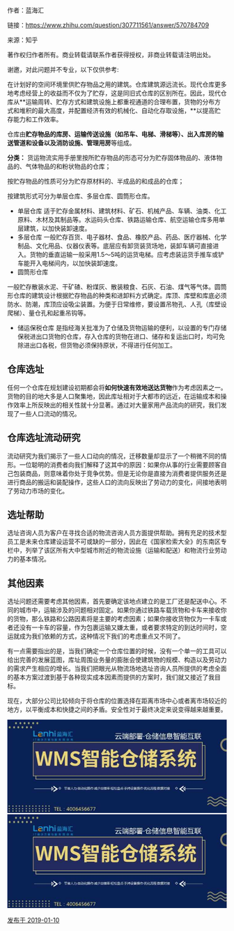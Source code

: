 



作者：蓝海汇

链接：https://www.zhihu.com/question/307711561/answer/570784709

来源：知乎

著作权归作者所有。商业转载请联系作者获得授权，非商业转载请注明出处。

谢邀，对此问题并不专业，以下仅供参考:



在计划好的空间环境里供贮存物品之用的建筑。仓库建筑源远流长。现代仓库更多地考虑经营上的收益而不仅为了贮存，这是同旧式仓库的区别所在。因此，现代仓库从**运输周转、贮存方式和建筑设施上都重视通道的合理布置，货物的分布方式和堆积的最大高度，并配置经济有效的机械化、自动化存取设施，**以提高贮存能力和工作效率。

仓库由**贮存物品的库房、运输传送设施（如吊车、电梯、滑梯等）、出入库房的输送管道和设备以及消防设施、管理用房**等组成。

**分类：**
货运物流实用手册里按所贮存物品的形态可分为贮存固体物品的、液体物品的、气体物品的和粉状物品的仓库；

按贮存物品的性质可分为贮存原材料的、半成品的和成品的仓库；

按建筑形式可分为单层仓库、多层仓库、圆筒形仓库。

- 单层仓库
  适于贮存金属材料、建筑材料、矿石、机械产品、车辆、油类、化工原料、木材及其制品等。水运码头仓库、铁路运输仓库、航空运输仓库多用单层建筑，以加快装卸速度。
- 多层仓库
  一般贮存百货、电子器材、食品、橡胶产品、药品、医疗器械、化学制品、文化用品、仪器仪表等。底层应有卸货装货场地，装卸车辆可直接进入。货物的垂直运输一般采用1.5～5吨的运货电梯。应考虑装运货手推车或铲车能开入电梯间内，以加快装卸速度。
- 圆筒形仓库

一般贮存散装水泥、干矿碴、粉煤灰、散装粮食、石灰、石油、煤气等气体。圆筒形仓库的建筑设计根据贮存物品的种类和进卸料方式确定。库顶、库壁和库底必须防水、防潮，库顶应设吸尘装置。为便于日常维修，要设置吊物孔、人孔（库壁设爬梯）、量仓孔和起重吊钩等。

- 储运保税仓库
  是指经海关批准为了仓储及货物运输的便利，以设置的专门存储保税进出口货物的仓库，存入仓库的货物在进口、储存和复运出口时，均可免除进出口各税，但货物必须保持原状，不得进行任何加工。

##  **仓库选址**


任何一个仓库在规划建设初期都会将**如何快速有效地送达货物**作为考虑因素之一。货物的目的地大多是人口聚集地，因此库址相对于大都市的远近，在运输成本和操作效率上所反映出的相关性就十分显著。通过对大量家用产品流向的研究，我们发现了一些人口流动的情况。

##  仓库选址流动研究


流动研究为我们揭示了一些人口动向的情况，迁移数量却显示了一个稍微不同的情形。一位聪明的消费者向我们解释了这其中的原因：如果你从事的行业需要顾客自己包装商品，则意味着你处于竞争优势。但是无论你是直接为消费者提供服务还是进行商品的搬运和装配操作，这些人口的流向反映出了劳动力的变化，间接地表明了劳动力市场的变化。

##  **选址帮助**


选址咨询人员为客户在寻找合适的物流咨询人员方面提供帮助。拥有充足的技术型员工是未来仓库建设运营不可或缺的一部分，因此在《国家检索大全》的东南区专栏中，列举了该区所有大中型城市附近的物流设施（运输和配送）和物流行业劳动力的基本情况。

##  其他因素


选址问题还需要考虑其他因素，首先要确定该地点建立的是工厂还是配送中心。不同的城市中，运输涉及的问题相对固定。如果你通过铁路车载货物和卡车来接收你的货物，那么铁路和公路因素将是主要的考虑因素；如果你接收货物仅为一卡车或者还没有一卡车的容量，作为包裹运输又嫌太重，或者要求特定的到达时间时，空运就成为我们依赖的方式，这种情况下我们的考虑重点又不同了。


有一点需要指出的是，当我们确定一个仓库位置的时候，没有一个单一的工具可以给出完善的发展蓝图，库址周围业务量的膨胀会使建筑物的规模、构造以及劳动力的需求产生相应的增长。当我们把眼光从物流场地选址咨询人员所提供的考虑全面的基本方案过渡到基于各种现实成本因素而提供的方案时，我们就又接近了我目标。


现在，大部分公司比较倾向于将仓库的位置选择在距离市场中心或者离市场较近的地方，以平衡成本和快捷之间的矛盾。安全性对于最终决定来说变得越来越重要。

![img](assets/v2-6855d4f5877b8062a09a0b44858072c8_hd.jpg)![img](assets/v2-6855d4f5877b8062a09a0b44858072c8_hd.jpg)



[发布于 2019-01-10]()